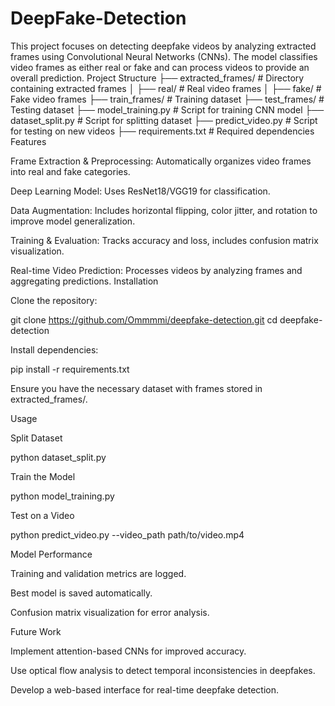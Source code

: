 # DeepFake-Detection
This project focuses on detecting deepfake videos by analyzing extracted frames using Convolutional Neural Networks (CNNs). The model classifies video frames as either real or fake and can process videos to provide an overall prediction.
Project Structure
├── extracted_frames/       # Directory containing extracted frames
│   ├── real/               # Real video frames
│   ├── fake/               # Fake video frames
├── train_frames/           # Training dataset
├── test_frames/            # Testing dataset
├── model_training.py       # Script for training CNN model
├── dataset_split.py        # Script for splitting dataset
├── predict_video.py        # Script for testing on new videos
├── requirements.txt        # Required dependencies
Features

Frame Extraction & Preprocessing: Automatically organizes video frames into real and fake categories.

Deep Learning Model: Uses ResNet18/VGG19 for classification.

Data Augmentation: Includes horizontal flipping, color jitter, and rotation to improve model generalization.

Training & Evaluation: Tracks accuracy and loss, includes confusion matrix visualization.

Real-time Video Prediction: Processes videos by analyzing frames and aggregating predictions.
Installation

Clone the repository:

git clone https://github.com/Ommmmi/deepfake-detection.git
cd deepfake-detection

Install dependencies:

pip install -r requirements.txt

Ensure you have the necessary dataset with frames stored in extracted_frames/.

Usage

Split Dataset

python dataset_split.py

Train the Model

python model_training.py

Test on a Video

python predict_video.py --video_path path/to/video.mp4

Model Performance

Training and validation metrics are logged.

Best model is saved automatically.

Confusion matrix visualization for error analysis.

Future Work

Implement attention-based CNNs for improved accuracy.

Use optical flow analysis to detect temporal inconsistencies in deepfakes.

Develop a web-based interface for real-time deepfake detection.



